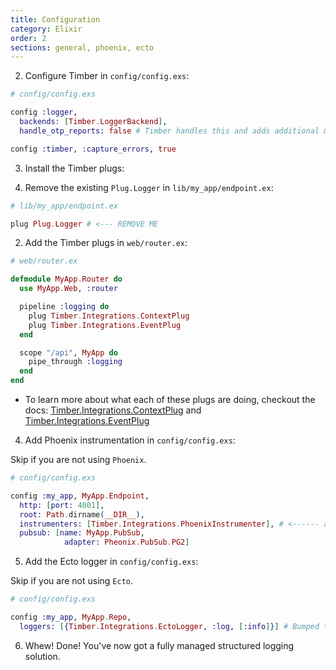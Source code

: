 ```yaml
---
title: Configuration
category: Elixir
order: 2
sections: general, phoenix, ecto
---
```


2. Configure Timber in `config/config.exs`:

```elixir
# config/config.exs

config :logger,
  backends: [Timber.LoggerBackend],
  handle_otp_reports: false # Timber handles this and adds additional metadata

config :timber, :capture_errors, true
```

3. Install the Timber plugs:

1. Remove the existing `Plug.Logger` in `lib/my_app/endpoint.ex`:

```elixir
# lib/my_app/endpoint.ex

plug Plug.Logger # <--- REMOVE ME
```

2. Add the Timber plugs in `web/router.ex`:

```elixir
# web/router.ex

defmodule MyApp.Router do
  use MyApp.Web, :router

  pipeline :logging do
    plug Timber.Integrations.ContextPlug
    plug Timber.Integrations.EventPlug
  end

  scope "/api", MyApp do
    pipe_through :logging
  end
end
```

* To learn more about what each of these plugs are doing, checkout the docs:
  [Timber.Integrations.ContextPlug](lib/timber/integrations/context_plug.ex) and
  [Timber.Integrations.EventPlug](lib/timber/integrations/event_plug.ex)

4. Add Phoenix instrumentation in `config/config.exs`:

Skip if you are not using `Phoenix`.

```elixir
# config/config.exs

config :my_app, MyApp.Endpoint,
  http: [port: 4001],
  root: Path.dirname(__DIR__),
  instrumenters: [Timber.Integrations.PhoenixInstrumenter], # <------ add this line
  pubsub: [name: MyApp.PubSub,
            adapter: Pheonix.PubSub.PG2]
```

5. Add the Ecto logger in `config/config.exs`:

Skip if you are not using `Ecto`.

```elixir
# config/config.exs

config :my_app, MyApp.Repo,
  loggers: [{Timber.Integrations.EctoLogger, :log, [:info]}] # Bumped to info to gain more insight
```

6. Whew! Done! You've now got a fully managed structured logging solution.
